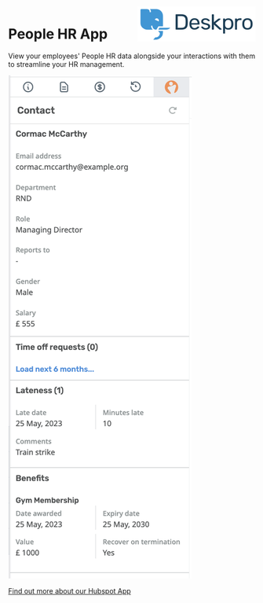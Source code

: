 <img align="right" alt="Deskpro" src="https://raw.githubusercontent.com/DeskproApps/people-hr/master/docs/assets/deskpro-logo.svg" />

# People HR App

View your employees' People HR data alongside your interactions with them to streamline your HR management.

![People HR App - Deskpro](https://raw.githubusercontent.com/DeskproApps/people-hr/master/docs/assets/people-hr-screenshot-01.png)

[Find out more about our Hubspot App](https://www.deskpro.com/apps/people-hr)

